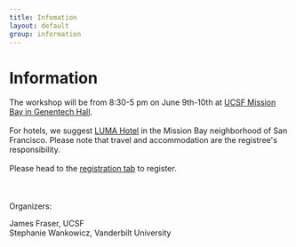 ```yaml
---
title: Infomation
layout: default
group: information
---
```


# Information

The workshop will be from 8:30-5 pm on June 9th-10th at [UCSF Mission Bay in Genentech Hall](https://www.google.com/maps/place/Genentech+Hall/@37.7672993,-122.3950384,16z/data=!3m1!4b1!4m6!3m5!1s0x808f7fcf22c08705:0xeaa83e6b468eddf1!8m2!3d37.7672951!4d-122.3924635!16s%2Fg%2F1tdcglpz?entry=ttu&g_ep=EgoyMDI1MDEyMi4wIKXMDSoASAFQAw%3D%3D).
<br>
<br>
For hotels, we suggest [LUMA Hotel](https://www.lumahotels.com/san-francisco?utm_source=google-gbp&utm_medium=organic&utm_campaign=gbp) in the Mission Bay neighborhood of San Francisco. Please note that travel and accommodation are the registree's responsibility. 
<br>
<br>
Please head to the [registration tab](/register) to register.
<br>
<br>
<br>
<br>
Organizers:


James Fraser, UCSF
<br>
Stephanie Wankowicz, Vanderbilt University 
